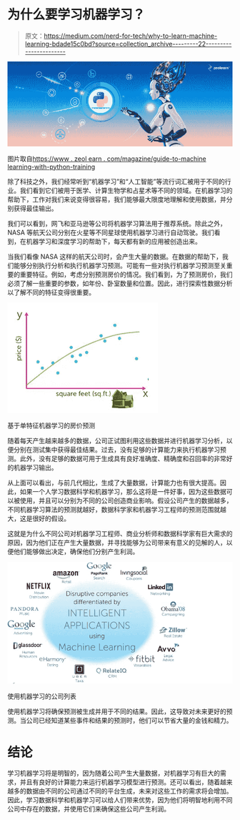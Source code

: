 # 为什么要学习机器学习？

> 原文：<https://medium.com/nerd-for-tech/why-to-learn-machine-learning-bdade15c0bd?source=collection_archive---------22----------------------->

![](img/b7f3dcadc9d6724911790b9386dcec59.png)

图片取自[https://www . zeol earn . com/magazine/guide-to-machine learning-with-python-training](https://www.zeolearn.com/magazine/guide-to-machine-learning-with-python-training)

除了科技之外，我们经常听到“机器学习”和“人工智能”等流行词汇被用于不同的行业。我们看到它们被用于医学、计算生物学和占星术等不同的领域。在机器学习的帮助下，工作对我们来说变得很容易，我们能够最大限度地理解和使用数据，并分别获得最佳输出。

我们可以看到，网飞和亚马逊等公司将机器学习算法用于推荐系统。除此之外，NASA 等航天公司分别在火星等不同星球使用机器学习进行自动驾驶。我们看到，在机器学习和深度学习的帮助下，每天都有新的应用被创造出来。

当我们看像 NASA 这样的航天公司时，会产生大量的数据。在数据的帮助下，我们能够分别执行分析和执行机器学习预测。可能有一些对执行机器学习预测至关重要的重要特征。例如，考虑分别预测房价的情况。我们看到，为了预测房价，我们必须了解一些重要的参数，如年份、卧室数量和位置。因此，进行探索性数据分析以了解不同的特征变得很重要。

![](img/abf502dcd78eca772f65a91bd75551c3.png)

基于单特征机器学习的房价预测

随着每天产生越来越多的数据，公司正试图利用这些数据并进行机器学习分析，以便分别在测试集中获得最佳结果。过去，没有足够的计算能力来执行机器学习预测。此外，没有足够的数据可用于生成具有良好准确度、精确度和召回率的非常好的机器学习输出。

从上面可以看出，与前几代相比，生成了大量数据，计算能力也有很大提高。因此，如果一个人学习数据科学和机器学习，那么这将是一件好事，因为这些数据可以被使用，并且可以分别为不同的公司创造商业影响。假设公司产生的数据越多，不同机器学习算法的预测就越好，数据科学家和机器学习工程师的预测范围就越大，这是很好的假设。

这就是为什么不同公司对机器学习工程师、商业分析师和数据科学家有巨大需求的原因，因为他们正在产生大量数据，并寻找能够为公司带来有意义的见解的人，以便他们能够做出决定，确保他们分别产生利润。

![](img/02af3e7cadb71a53ebde83069180b43a.png)

使用机器学习的公司列表

使用机器学习将确保预测被生成并用于不同的结果。因此，这导致对未来更好的预测。当公司已经知道某些事件和结果的预测时，他们可以节省大量的金钱和精力。

# **结论**

学习机器学习将是明智的，因为随着公司产生大量数据，对机器学习有巨大的需求，并且有良好的计算能力来运行机器学习模型进行预测。还可以看出，随着越来越多的数据由不同的公司通过不同的平台生成，未来对这些工作的需求将会增加。因此，学习数据科学和机器学习可以给人们带来优势，因为他们将明智地利用不同公司中存在的数据，并使用它们来确保这些公司产生利润。